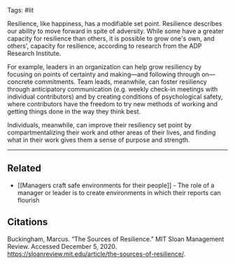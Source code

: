 Tags: #lit 

Resilience, like happiness, has a modifiable set point. Resilience describes our ability to move forward in spite of adversity. While some have a greater capacity for resilience than others, it is possible to grow one's own, and others', capacity for resilience, according to research from the ADP Research Institute. 

For example, leaders in an organization can help grow resiliency by focusing on points of certainty and making—and following through on—concrete commitments. Team leads, meanwhile, can foster resiliency through anticipatory communication (e.g. weekly check-in meetings with individual contributors) and by creating conditions of psychological safety, where contributors have the freedom to try new methods of working and getting things done in the way they think best. 

Individuals, meanwhile, can improve their resiliency set point by compartmentalizing their work and other areas of their lives, and finding what in their work gives them a sense of purpose and strength.

---
## Related
- [[Managers craft safe environments for their people]] - The role of a manager or leader is to create environments in which their reports can flourish

## Citations
Buckingham, Marcus. “The Sources of Resilience.” MIT Sloan Management Review. Accessed December 5, 2020. https://sloanreview.mit.edu/article/the-sources-of-resilience/.
